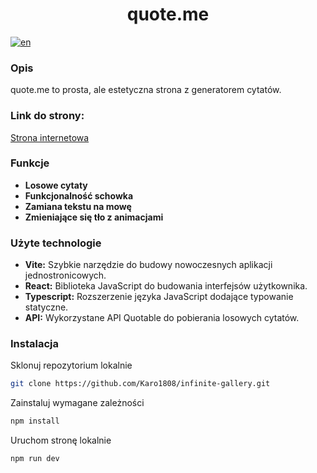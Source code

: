 <div align="center">
  <h1>quote.me</h1>  
</div>

[![en](https://img.shields.io/badge/lang-en-red.svg)](https://github.com/Karo1808/quote.me/blob/master/README.md)

### Opis

quote.me to prosta, ale estetyczna strona z generatorem cytatów.

### Link do strony:

[Strona internetowa](https://quote-me-khaki.vercel.app/)

### Funkcje

- **Losowe cytaty**
- **Funkcjonalność schowka**
- **Zamiana tekstu na mowę**
- **Zmieniające się tło z animacjami**

### Użyte technologie

- **Vite:** Szybkie narzędzie do budowy nowoczesnych aplikacji jednostronicowych.
- **React:** Biblioteka JavaScript do budowania interfejsów użytkownika.
- **Typescript:** Rozszerzenie języka JavaScript dodające typowanie statyczne.
- **API:** Wykorzystane API Quotable do pobierania losowych cytatów.

### Instalacja

Sklonuj repozytorium lokalnie

```bash
git clone https://github.com/Karo1808/infinite-gallery.git
```

Zainstaluj wymagane zależności

```bash
npm install
```

Uruchom stronę lokalnie

```bash
npm run dev
```
